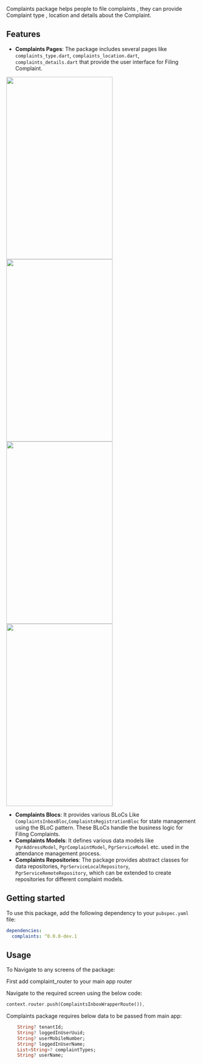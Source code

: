 Complaints package helps people to file complaints , they can provide Complaint type , location and details about the Complaint.

## Features

- **Complaints Pages**: The package includes several pages like `complaints_type.dart`, `complaints_location.dart`, `complaints_details.dart` that provide the user interface for Filing Complaint.

<img src="" width="280" height="480">
<img src="" width="280" height="480">
<img src="" width="280" height="480">
<img src="" width="280" height="480">


- **Complaints Blocs**: It provides various BLoCs Like `ComplaintsInboxBloc`,`ComplaintsRegistrationBloc` for state management using the BLoC pattern. These BLoCs handle the business logic for Filing Complaints.
- **Complaints Models**: It defines various data models like `PgrAddressModel`, `PgrComplaintModel`, `PgrServiceModel` etc. used in the attendance management process.
- **Complaints Repositories**: The package provides abstract classes for data repositories, `PgrServiceLocalRepository`, `PgrServiceRemoteRepository`, which can be extended to create repositories for different complaint models.


## Getting started

To use this package, add the following dependency to your `pubspec.yaml` file:

```yaml
dependencies:
  complaints: ^0.0.0-dev.1
```

## Usage


To Navigate to any screens of the package:

First add complaint_router to your main app router

Navigate to the required screen using the below code:

```dart
context.router.push(ComplaintsInboxWrapperRoute()),
```

Complaints package requires below data to be passed from main app:

```dart
    String? tenantId;
    String? loggedInUserUuid;
    String? userMobileNumber;
    String? loggedInUserName;
    List<String>? complaintTypes;
    String? userName;
```

